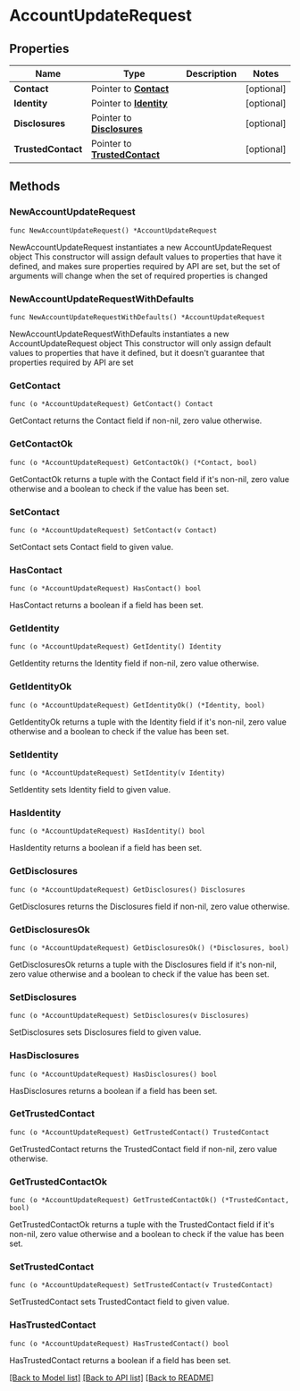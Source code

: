 # AccountUpdateRequest

## Properties

Name | Type | Description | Notes
------------ | ------------- | ------------- | -------------
**Contact** | Pointer to [**Contact**](Contact.md) |  | [optional] 
**Identity** | Pointer to [**Identity**](Identity.md) |  | [optional] 
**Disclosures** | Pointer to [**Disclosures**](Disclosures.md) |  | [optional] 
**TrustedContact** | Pointer to [**TrustedContact**](TrustedContact.md) |  | [optional] 

## Methods

### NewAccountUpdateRequest

`func NewAccountUpdateRequest() *AccountUpdateRequest`

NewAccountUpdateRequest instantiates a new AccountUpdateRequest object
This constructor will assign default values to properties that have it defined,
and makes sure properties required by API are set, but the set of arguments
will change when the set of required properties is changed

### NewAccountUpdateRequestWithDefaults

`func NewAccountUpdateRequestWithDefaults() *AccountUpdateRequest`

NewAccountUpdateRequestWithDefaults instantiates a new AccountUpdateRequest object
This constructor will only assign default values to properties that have it defined,
but it doesn't guarantee that properties required by API are set

### GetContact

`func (o *AccountUpdateRequest) GetContact() Contact`

GetContact returns the Contact field if non-nil, zero value otherwise.

### GetContactOk

`func (o *AccountUpdateRequest) GetContactOk() (*Contact, bool)`

GetContactOk returns a tuple with the Contact field if it's non-nil, zero value otherwise
and a boolean to check if the value has been set.

### SetContact

`func (o *AccountUpdateRequest) SetContact(v Contact)`

SetContact sets Contact field to given value.

### HasContact

`func (o *AccountUpdateRequest) HasContact() bool`

HasContact returns a boolean if a field has been set.

### GetIdentity

`func (o *AccountUpdateRequest) GetIdentity() Identity`

GetIdentity returns the Identity field if non-nil, zero value otherwise.

### GetIdentityOk

`func (o *AccountUpdateRequest) GetIdentityOk() (*Identity, bool)`

GetIdentityOk returns a tuple with the Identity field if it's non-nil, zero value otherwise
and a boolean to check if the value has been set.

### SetIdentity

`func (o *AccountUpdateRequest) SetIdentity(v Identity)`

SetIdentity sets Identity field to given value.

### HasIdentity

`func (o *AccountUpdateRequest) HasIdentity() bool`

HasIdentity returns a boolean if a field has been set.

### GetDisclosures

`func (o *AccountUpdateRequest) GetDisclosures() Disclosures`

GetDisclosures returns the Disclosures field if non-nil, zero value otherwise.

### GetDisclosuresOk

`func (o *AccountUpdateRequest) GetDisclosuresOk() (*Disclosures, bool)`

GetDisclosuresOk returns a tuple with the Disclosures field if it's non-nil, zero value otherwise
and a boolean to check if the value has been set.

### SetDisclosures

`func (o *AccountUpdateRequest) SetDisclosures(v Disclosures)`

SetDisclosures sets Disclosures field to given value.

### HasDisclosures

`func (o *AccountUpdateRequest) HasDisclosures() bool`

HasDisclosures returns a boolean if a field has been set.

### GetTrustedContact

`func (o *AccountUpdateRequest) GetTrustedContact() TrustedContact`

GetTrustedContact returns the TrustedContact field if non-nil, zero value otherwise.

### GetTrustedContactOk

`func (o *AccountUpdateRequest) GetTrustedContactOk() (*TrustedContact, bool)`

GetTrustedContactOk returns a tuple with the TrustedContact field if it's non-nil, zero value otherwise
and a boolean to check if the value has been set.

### SetTrustedContact

`func (o *AccountUpdateRequest) SetTrustedContact(v TrustedContact)`

SetTrustedContact sets TrustedContact field to given value.

### HasTrustedContact

`func (o *AccountUpdateRequest) HasTrustedContact() bool`

HasTrustedContact returns a boolean if a field has been set.


[[Back to Model list]](../README.md#documentation-for-models) [[Back to API list]](../README.md#documentation-for-api-endpoints) [[Back to README]](../README.md)


